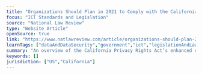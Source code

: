 ```yaml
---
title: "Organizations Should Plan in 2021 to Comply with the California Privacy Rights Act’s Enhanced Cybersecurity Safeguards"
focus: "ICT Standards and Legislation"
source: "National Law Review"
type: "Website Article"
openSource: true
link: "https://www.natlawreview.com/article/organizations-should-plan-2021-to-comply-california-privacy-rights-act-s-enhanced"
learnTags: ["dataAndDataSecurity","government","ict","legislationAndLaw","rights","regulation","business"]
summary: "An overview of the California Privacy Rights Act’s enhanced cybersecurity safeguards."
keywords: []
jurisdiction: ["US","California"]
---
```

